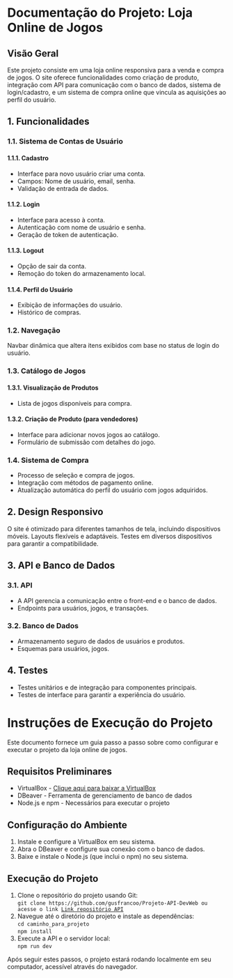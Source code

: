 <!DOCTYPE html>
<html lang="en">
<head>
    <meta charset="UTF-8">
    <meta http-equiv="X-UA-Compatible" content="IE=edge">
    <meta name="viewport" content="width=device-width, initial-scale=1.0">
</head>
<body>
    <h1>Documentação do Projeto: Loja Online de Jogos</h1>
    <h2>Visão Geral</h2>
    <p>Este projeto consiste em uma loja online responsiva para a venda e compra de jogos. O site oferece funcionalidades como criação de produto, integração com API para comunicação com o banco de dados, sistema de login/cadastro, e um sistema de compra online que vincula as aquisições ao perfil do usuário.</p>
    <h2>1. Funcionalidades</h2>
    <h3>1.1. Sistema de Contas de Usuário</h3>
    <h4>1.1.1. Cadastro</h4>
    <ul>
        <li>Interface para novo usuário criar uma conta.</li>
        <li>Campos: Nome de usuário, email, senha.</li>
        <li>Validação de entrada de dados.</li>
    </ul>
    <h4>1.1.2. Login</h4>
    <ul>
        <li>Interface para acesso à conta.</li>
        <li>Autenticação com nome de usuário e senha.</li>
        <li>Geração de token de autenticação.</li>
    </ul>
    <h4>1.1.3. Logout</h4>
    <ul>
        <li>Opção de sair da conta.</li>
        <li>Remoção do token do armazenamento local.</li>
    </ul>
    <h4>1.1.4. Perfil do Usuário</h4>
    <ul>
        <li>Exibição de informações do usuário.</li>
        <li>Histórico de compras.</li>
    </ul>
    <h3>1.2. Navegação</h3>
    <p>Navbar dinâmica que altera itens exibidos com base no status de login do usuário.</p>
    <h3>1.3. Catálogo de Jogos</h3>
    <h4>1.3.1. Visualização de Produtos</h4>
    <ul>
        <li>Lista de jogos disponíveis para compra.</li>
    </ul>
    <h4>1.3.2. Criação de Produto (para vendedores)</h4>
    <ul>
        <li>Interface para adicionar novos jogos ao catálogo.</li>
        <li>Formulário de submissão com detalhes do jogo.</li>
    </ul>
    <h3>1.4. Sistema de Compra</h3>
    <ul>
        <li>Processo de seleção e compra de jogos.</li>
        <li>Integração com métodos de pagamento online.</li>
        <li>Atualização automática do perfil do usuário com jogos adquiridos.</li>
    </ul>
    <h2>2. Design Responsivo</h2>
    <p>O site é otimizado para diferentes tamanhos de tela, incluindo dispositivos móveis. Layouts flexíveis e adaptáveis. Testes em diversos dispositivos para garantir a compatibilidade.</p>
    <h2>3. API e Banco de Dados</h2>
    <h3>3.1. API</h3>
    <ul>
        <li>A API gerencia a comunicação entre o front-end e o banco de dados.</li>
        <li>Endpoints para usuários, jogos, e transações.</li>
    </ul>
    <h3>3.2. Banco de Dados</h3>
    <ul>
        <li>Armazenamento seguro de dados de usuários e produtos.</li>
        <li>Esquemas para usuários, jogos.</li>
    </ul>
    <h2>4. Testes</h2>
    <ul>
        <li>Testes unitários e de integração para componentes principais.</li>
        <li>Testes de interface para garantir a experiência do usuário.</li>
    </ul>
<h1>Instruções de Execução do Projeto</h1>
    <p>Este documento fornece um guia passo a passo sobre como configurar e executar o projeto da loja online de jogos.</p>
    <h2>Requisitos Preliminares</h2>
    <ul>
        <li>VirtualBox - <a href="https://drive.google.com/file/d/1u2yw_XWb0o2zABNx-tQJfOI8skmwk21k/view?usp=sharing">Clique aqui para baixar a VirtualBox</a></li>
        <li>DBeaver - Ferramenta de gerenciamento de banco de dados</li>
        <li>Node.js e npm - Necessários para executar o projeto</li>
    </ul>
    <h2>Configuração do Ambiente</h2>
    <ol>
        <li>Instale e configure a VirtualBox em seu sistema.</li>
        <li>Abra o DBeaver e configure sua conexão com o banco de dados.</li>
        <li>Baixe e instale o Node.js (que inclui o npm) no seu sistema.</li>
    </ol>
    <h2>Execução do Projeto</h2>
    <ol>
        <li>Clone o repositório do projeto usando Git: <br>
            <code>git clone https://github.com/gusfrancoo/Projeto-API-DevWeb ou acesse o link <a href="https://github.com/gusfrancoo/Projeto-API-DevWeb">Link repositório API</a> </code>
        </li>
        <li>Navegue até o diretório do projeto e instale as dependências: <br>
            <code>cd caminho_para_projeto</code><br>
            <code>npm install</code>
        </li>
        <li>Execute a API e o servidor local: <br>
            <code>npm run dev</code>
        </li>
    </ol>
    <p>Após seguir estes passos, o projeto estará rodando localmente em seu computador, acessível através do navegador.</p>
</body>
</html>